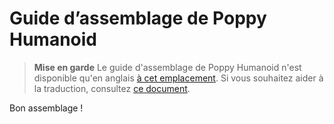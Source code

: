 # Guide d’assemblage de Poppy Humanoid

> **Mise en garde** Le guide d'assemblage de Poppy Humanoid n'est disponible qu'en anglais [à cet emplacement](../../../en/assembly-guides/poppy-humanoid/README.md). Si vous souhaitez aider à la traduction, consultez [ce document](https://github.com/poppy-project/poppy-docs#how-to-contribute).

Bon assemblage !